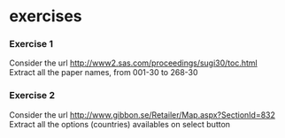 # exercises

### Exercise 1
Consider the url http://www2.sas.com/proceedings/sugi30/toc.html <br>
Extract all the paper names, from 001-30 to 268-30

### Exercise 2
Consider the url http://www.gibbon.se/Retailer/Map.aspx?SectionId=832 <br>
Extract all the options (countries) availables on select button
